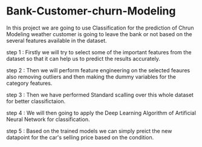 # Bank-Customer-churn-Modeling
In this project we are going to use Classification for the prediction of Chrun Modeling weather customer is going to leave the bank or not based on the several features available in the dataset.

 step 1 : Firstly we will try to select some of the important features from the dataset so that it can help us to predict the results accurately.

 step 2 : Then we will perform feature engineering on the selected feaures also removing outliers and then making the dummy variables for the category features.

 step 3 : Then we have performed Standard scalling over this whole dataset for better classifictaion.
 
 step 4 : We will then going to apply the Deep Learning Algorithm of Artificial Neural Network for classification.

 step 5 : Based on the trained models we can simply preict the new datapoint for the car's selling price based on the condition.

 


